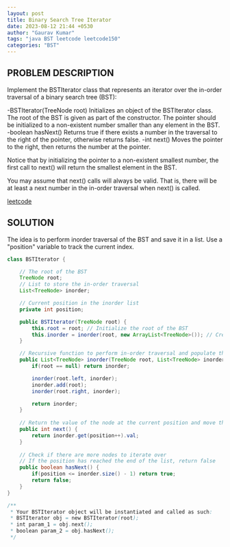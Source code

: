 ```yaml
---
layout: post
title: Binary Search Tree Iterator
date: 2023-08-12 21:44 +0530
author: "Gaurav Kumar"
tags: "java BST leetcode leetcode150"
categories: "BST"
---
```

## PROBLEM DESCRIPTION

Implement the BSTIterator class that represents an iterator over the in-order traversal of a binary search tree (BST):

-BSTIterator(TreeNode root) Initializes an object of the BSTIterator class. The root of the BST is given as part of the constructor. The pointer should be initialized to a non-existent number smaller than any element in the BST.
-boolean hasNext() Returns true if there exists a number in the traversal to the right of the pointer, otherwise returns false.
-int next() Moves the pointer to the right, then returns the number at the pointer.

Notice that by initializing the pointer to a non-existent smallest number, the first call to next() will return the smallest element in the BST.

You may assume that next() calls will always be valid. That is, there will be at least a next number in the in-order traversal when next() is called.

[leetcode](https://leetcode.com/problems/binary-search-tree-iterator/)

## SOLUTION

The idea is to perform inorder traversal of the BST and save it in a list. Use a "position" variable to track the current index.

```java
class BSTIterator {

    // The root of the BST
    TreeNode root;          
    // List to store the in-order traversal
    List<TreeNode> inorder;

    // Current position in the inorder list
    private int position;  

    public BSTIterator(TreeNode root) {
        this.root = root; // Initialize the root of the BST
        this.inorder = inorder(root, new ArrayList<TreeNode>()); // Create the in-order traversal list
    }

    // Recursive function to perform in-order traversal and populate the list
    public List<TreeNode> inorder(TreeNode root, List<TreeNode> inorder){
        if(root == null) return inorder; 

        inorder(root.left, inorder);     
        inorder.add(root);               
        inorder(root.right, inorder);   

        return inorder;
    }
    
    // Return the value of the node at the current position and move the position forward
    public int next() {
        return inorder.get(position++).val; 
    }
    
    // Check if there are more nodes to iterate over
    // If the position has reached the end of the list, return false
    public boolean hasNext() {
        if(position <= inorder.size() - 1) return true; 
        return false; 
    }
}

/**
 * Your BSTIterator object will be instantiated and called as such:
 * BSTIterator obj = new BSTIterator(root);
 * int param_1 = obj.next();
 * boolean param_2 = obj.hasNext();
 */
```
